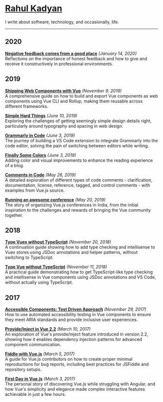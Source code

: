 

# **[Rahul Kadyan](https://znck.me)**

I write about software, technology, and occasionally, life.

***

## 2020

**[Negative feedback comes from a good place](articles/2020-01-14-appreciate-feedback.md)** *(January 14, 2020)*\
Reflections on the importance of honest feedback and how to give and receive it constructively in professional environments.

## 2019

**[Shipping Web Components with Vue](articles/2019-11-09-shipping-web-components-with-vue.md)** *(November 9, 2019)*\
A comprehensive guide on how to build and export Vue components as web components using Vue CLI and Rollup, making them reusable across different frameworks.

**[Simple Hard Things](articles/2019-06-10-simple-hard-things.md)** *(June 10, 2019)*\
Exploring the challenges of getting seemingly simple design details right, particularly around typography and spacing in web design.

**[Grammarly in Code](articles/2019-06-03-grammarly-in-code.md)** *(June 3, 2019)*\
The journey of building a VS Code extension to integrate Grammarly into the code editor, solving the pain of switching between editors while writing.

**[Finally Some Colors](articles/2019-06-03-finally-some-colors.md)** *(June 3, 2019)*\
Adding color and visual improvements to enhance the reading experience of a blog.

**[Comments in Code](articles/2019-05-26-comments-in-code.md)** *(May 26, 2019)*\
A detailed exploration of different types of code comments - clarification, documentation, license, reference, tagged, and control comments - with examples from Vue.js source.

**[Running an awesome conference](articles/2019-05-20-awesomeconf.md)** *(May 20, 2019)*\
The story of organizing Vue.js conferences in India, from the initial inspiration to the challenges and rewards of bringing the Vue community together.

## 2018

**[Type Vuex without TypeScript](articles/2018-11-20-type-vuex.md)** *(November 20, 2018)*\
A continuation guide showing how to add type checking and intellisense to Vuex stores using JSDoc annotations and helper patterns, without switching to TypeScript.

**[Type Vue without TypeScript](articles/2018-11-11-type-vue.md)** *(November 11, 2018)*\
A practical guide demonstrating how to get TypeScript-like type checking and intellisense in Vue components using JSDoc annotations and VS Code, without actually using TypeScript.

## 2017

**[Accessible Components: Test Driven Approach](articles/2017-11-29-accessible-components.md)** *(November 29, 2017)*\
How to use automated accessibility testing in Vue components to ensure they meet ARIA standards and provide inclusive user experiences.

**[Provide/Inject in Vue 2.2](articles/2017-03-10-provide-inject.md)** *(March 10, 2017)*\
An exploration of Vue's provide/inject feature introduced in version 2.2, showing how it enables dependency injection patterns for advanced component communication.

**[Fiddle with Vue.js](articles/2017-03-05-fiddle-with-vue.md)** *(March 5, 2017)*\
A guide for Vue.js contributors on how to create proper minimal reproductions for bug reports, including best practices for JSFiddle and repository setups.

**[First Day in Vue.js](articles/2017-03-03-first-day.md)** *(March 3, 2017)*\
The personal story of discovering Vue.js while struggling with Angular, and how Vue's simplicity and elegance made complex interactive features achievable in just a few hours.
